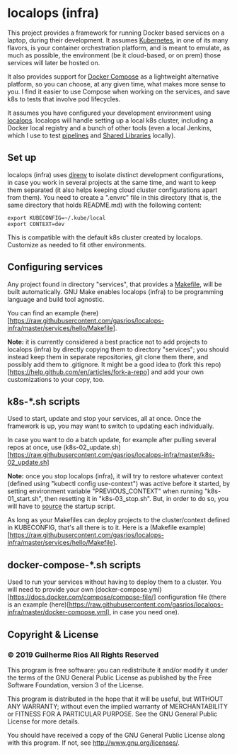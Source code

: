 # localops (infra)

This project provides a framework for running Docker based services on a laptop, during their development. It assumes [Kubernetes](https://kubernetes.io/docs/home/), in one of its many flavors, is your container orchestration platform, and is meant to emulate, as much as possible, the environment (be it cloud-based, or on prem) those services will later be hosted on.

It also provides support for [Docker Compose](https://docs.docker.com/compose/) as a lightweight alternative platform, so you can choose, at any given time, what makes more sense to you. I find it easier to use Compose when working on the services, and save k8s to tests that involve pod lifecycles.

It assumes you have configured your development environment using [localops](https://github.com/gasrios/localops/). localops will handle setting up a local k8s cluster, including a Docker local registry and a bunch of other tools (even a local Jenkins, which I use to test [pipelines](https://jenkins.io/doc/book/pipeline/getting-started/#defining-a-pipeline-in-scm) and [Shared Libraries](https://jenkins.io/doc/book/pipeline/shared-libraries/) locally).

## Set up

localops (infra) uses [direnv](https://direnv.net/) to isolate distinct development configurations, in case you work in several projects at the same time, and want to keep them separated (it also helps keeping cloud cluster configurations apart from them). You need to create a ".envrc" file in this directory (that is, the same directory that holds README.md) with the following content:

```
export KUBECONFIG=~/.kube/local
export CONTEXT=dev
```

This is compatible with the default k8s cluster created by localops. Customize as needed to fit other environments.

## Configuring services

Any project found in directory "services", that provides a [Makefile](https://www.gnu.org/software/make/), will be built automatically. GNU Make enables localops (infra) to be programming language and build tool agnostic.

You can find an example (here)[https://raw.githubusercontent.com/gasrios/localops-infra/master/services/hello/Makefile].

**Note:** it is currently considered a best practice not to add projects to localops (infra) by directly copying them to directory "services"; you should instead keep them in separate repositories, git clone them there, and possibly add them to .gitignore. It might be a good idea to (fork this repo)[https://help.github.com/en/articles/fork-a-repo] and add your own customizations to your copy, too.

## k8s-*.sh scripts

Used to start, update and stop your services, all at once. Once the framework is up, you may want to switch to updating each individually.

In case you want to do a batch update, for example after pulling several repos at once, use (k8s-02_update.sh)[https://raw.githubusercontent.com/gasrios/localops-infra/master/k8s-02_update.sh]

**Note:** once you stop localops (infra), it will try to restore whatever context (defined using "kubectl config use-context") was active before it started, by setting environment variable "PREVIOUS_CONTEXT" when running "k8s-01_start.sh", then resetting it in "k8s-03_stop.sh". But, in order to do so, you will have to [source](https://www.tldp.org/HOWTO/Bash-Prompt-HOWTO/x237.html) the startup script.

As long as your Makefiles can deploy projects to the cluster/context defined in KUBECONFIG, that's all there is to it. Here is a (Makefile example)[https://raw.githubusercontent.com/gasrios/localops-infra/master/services/hello/Makefile].

## docker-compose-*.sh scripts

Used to run your services without having to deploy them to a cluster. You will need to provide your own (docker-compose.yml)[https://docs.docker.com/compose/compose-file/] configuration file (there is an example (here)[https://raw.githubusercontent.com/gasrios/localops-infra/master/docker-compose.yml], in case you need one).

## Copyright & License

### © 2019 Guilherme Rios All Rights Reserved

This program is free software: you can redistribute it and/or modify it under the terms of the GNU General Public License as published by the Free Software Foundation, version 3 of the License.

This program is distributed in the hope that it will be useful, but WITHOUT ANY WARRANTY; without even the implied warranty of MERCHANTABILITY or FITNESS FOR A PARTICULAR PURPOSE. See the GNU General Public License for more details.

You should have received a copy of the GNU General Public License along with this program. If not, see http://www.gnu.org/licenses/.
